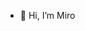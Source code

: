 - 👋 Hi, I’m Miro



<!---
MiroA1/MiroA1 is a ✨ special ✨ repository because its `README.md` (this file) appears on your GitHub profile.
You can click the Preview link to take a look at your changes.
--->
